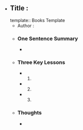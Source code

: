 - ## Title :
  template:: Books Template
	- Author :
	- ### One Sentence Summary
		-
	- ### Three Key Lessons
		- 1.
		- 2.
		- 3.
	- ### Thoughts
		-